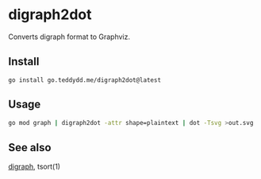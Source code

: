 # digraph2dot

Converts digraph format to Graphviz.

## Install

```
go install go.teddydd.me/digraph2dot@latest
```

## Usage

```sh
go mod graph | digraph2dot -attr shape=plaintext | dot -Tsvg >out.svg
```

## See also

[digraph](https://pkg.go.dev/golang.org/x/tools@v0.1.10/cmd/digraph), tsort(1)
